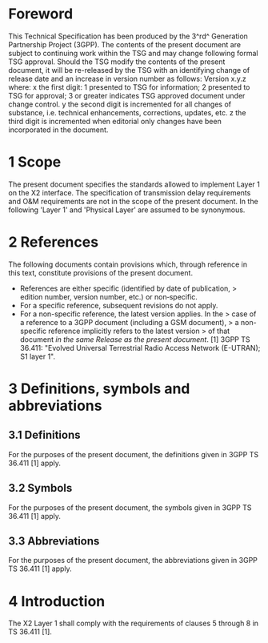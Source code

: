 # Foreword
This Technical Specification has been produced by the 3^rd^ Generation
Partnership Project (3GPP).
The contents of the present document are subject to continuing work within the
TSG and may change following formal TSG approval. Should the TSG modify the
contents of the present document, it will be re-released by the TSG with an
identifying change of release date and an increase in version number as
follows:
Version x.y.z
where:
x the first digit:
1 presented to TSG for information;
2 presented to TSG for approval;
3 or greater indicates TSG approved document under change control.
y the second digit is incremented for all changes of substance, i.e. technical
enhancements, corrections, updates, etc.
z the third digit is incremented when editorial only changes have been
incorporated in the document.
# 1 Scope
The present document specifies the standards allowed to implement Layer 1 on
the X2 interface.
The specification of transmission delay requirements and O&M requirements are
not in the scope of the present document.
In the following 'Layer 1' and 'Physical Layer' are assumed to be synonymous.
# 2 References
The following documents contain provisions which, through reference in this
text, constitute provisions of the present document.
  * References are either specific (identified by date of publication, > edition number, version number, etc.) or non‑specific.
  * For a specific reference, subsequent revisions do not apply.
  * For a non-specific reference, the latest version applies. In the > case of a reference to a 3GPP document (including a GSM document), > a non-specific reference implicitly refers to the latest version > of that document _in the same Release as the present document_.
[1] 3GPP TS 36.411: \"Evolved Universal Terrestrial Radio Access Network
(E-UTRAN); S1 layer 1\".
# 3 Definitions, symbols and abbreviations
## 3.1 Definitions
For the purposes of the present document, the definitions given in 3GPP TS
36.411 [1] apply.
## 3.2 Symbols
For the purposes of the present document, the symbols given in 3GPP TS 36.411
[1] apply.
## 3.3 Abbreviations
For the purposes of the present document, the abbreviations given in 3GPP TS
36.411 [1] apply.
# 4 Introduction
The X2 Layer 1 shall comply with the requirements of clauses 5 through 8 in TS
36.411 [1].
#